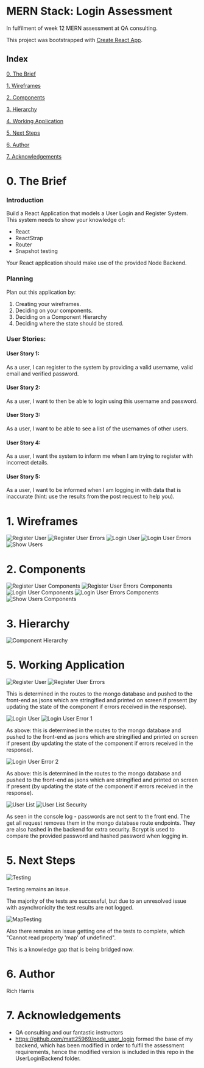 # MERN Stack: Login Assessment

In fulfilment of week 12 MERN assessment at QA consulting.

This project was bootstrapped with [Create React App](https://github.com/facebook/create-react-app).

## Index
[0. The Brief](#brief)
   
[1. Wireframes](#wireframes)
   
[2. Components](#components)

[3. Hierarchy](#hierarchy)

[4. Working Application](#browser)

[5. Next Steps](#next)

[6. Author](#auth)

[7. Acknowledgements](#ack)

<a name="brief"></a>
# 0. The Brief

### Introduction

Build a React Application that models a User Login and Register System.  This system needs to show your knowledge of:
*	React
*	ReactStrap
*	Router
*	Snapshot testing

Your React application should make use of the provided Node Backend.

### Planning 

Plan out this application by:
1.	 Creating your wireframes.
2.	 Deciding on your components.
3.	 Deciding on a Component Hierarchy
4.	 Deciding where the state should be stored.

### User Stories:
#### User Story 1: 
<p>
As a user, I can register to the system by providing a valid username, valid email and verified password.
</p>

#### User Story 2: 
<p>
As a user, I want to then be able to login using this username and password.
</p>

#### User Story 3: 
<p>
As a user, I want to be able to see a list of the usernames of other users.
</p>

#### User Story 4: 
<p>
As a user, I want the system to inform me when I am trying to register with incorrect details.
</p>

#### User Story 5: 
<p>
As a user, I want to be informed when I am logging in with data that is inaccurate (hint: use the results from the post request to help you).
</p>

<a name="wireframes"></a>
# 1. Wireframes

![Register User](Documentation/Wireframes/RegisterUser.png)
![Register User Errors](Documentation/Wireframes/RegisterErrors.png)
![Login User](Documentation/Wireframes/LoginUser.png)
![Login User Errors](Documentation/Wireframes/LoginErrors.png)
![Show Users](Documentation/Wireframes/ShowUsers.png)

<a name="components"></a>
# 2. Components

![Register User Components](Documentation/Wireframes/RegisterUserComponents.png)
![Register User Errors Components](Documentation/Wireframes/RegisterErrorsComponents.png)
![Login User Components](Documentation/Wireframes/LoginUserComponents.png)
![Login User Errors Components](Documentation/Wireframes/LoginErrorsComponents.png)
![Show Users Components](Documentation/Wireframes/ShowUsersComponents.png)

<a name="hierarchy"></a>
# 3. Hierarchy

![Component Hierarchy](Documentation/Hierarchy/hierarchy.png)

<a name="browser"></a>
# 5. Working Application

![Register User](Documentation/InBrowser/RegisterUser.png)
![Register User Errors](Documentation/InBrowser/RegisterErrors.png)

This is determined in the routes to the mongo database and pushed to the front-end as jsons which are stringified and printed on screen if present (by updating the state of the component if errors received in the response).

![Login User](Documentation/InBrowser/LoginUser.png)
![Login User Error 1](Documentation/InBrowser/LoginError1.png)

As above: this is determined in the routes to the mongo database and pushed to the front-end as jsons which are stringified and printed on screen if present (by updating the state of the component if errors received in the response).

![Login User Error 2](Documentation/InBrowser/LoginError2.png)

As above: this is determined in the routes to the mongo database and pushed to the front-end as jsons which are stringified and printed on screen if present (by updating the state of the component if errors received in the response).

![User List](Documentation/InBrowser/UserList.png)
![User List Security](Documentation/InBrowser/UserListSecurity.png)

As seen in the console log - passwords are not sent to the front end. The get all request removes them in the mongo database route endpoints. They are also hashed in the backend for extra security. Bcrypt is used to compare the provided password and hashed password when logging in.

<a name="next"></a>
# 5. Next Steps

![Testing](Documentation/Testing/testresults.png)

Testing remains an issue.

The majority of the tests are successful, but due to an unresolved issue with asynchronicity the test results are not logged.

 ![MapTesting](Documentation/Testing/maptest.png)

Also there remains an issue getting one of the tests to complete, which "Cannot read property 'map' of undefined".

This is a knowledge gap that is being bridged now.

<a name="author"></a>
# 6. Author

Rich Harris

<a name="ack"></a>
# 7. Acknowledgements

* QA consulting and our fantastic instructors
* https://github.com/matt25969/node_user_login formed the base of my backend, which has been modified in order to fulfil the assessment requirements, hence the modified version is included in this repo in the UserLoginBackend folder.
